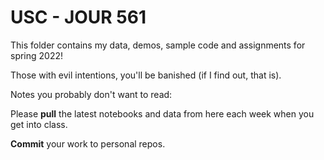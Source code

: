 # USC - JOUR 561


This folder contains my data, demos, sample code and assignments for spring 2022!

Those with evil intentions, you'll be banished (if I find out, that is).







Notes you probably don't want to read:

Please **pull** the latest notebooks and data from here each week when you get into class.

**Commit** your work to personal repos. 
